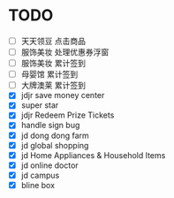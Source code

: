 # TODO
- [ ] 天天领豆  点击商品
- [ ] 服饰美妆  处理优惠券浮窗
- [ ] 服饰美妆  累计签到
- [ ] 母婴馆  累计签到
- [ ] 大牌澳莱  累计签到
- [x] jdjr save money center
- [x] super star
- [x] jdjr Redeem Prize Tickets
- [x] handle sign bug
- [x] jd dong dong farm
- [x] jd global shopping
- [x] jd Home Appliances & Household Items
- [x] jd online doctor
- [x] jd campus
- [x] bline box
